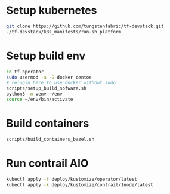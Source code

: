 # Setup kubernetes
```bash
git clone https://github.com/tungstenfabric/tf-devstack.git
./tf-devstack/k8s_manifests/run.sh platform
```

# Setup build env

```bash
cd tf-operator
sudo usermod -a -G docker centos
# relogin here to use docker without sudo
scripts/setup_build_sofware.sh
python3 -m venv ~/env
source ~/env/bin/activate
```

# Build containers
```bash
scripts/build_containers_bazel.sh
```
# Run contrail AIO
```bash
kubectl apply -f deploy/kustomize/operator/latest
kubectl apply -k deploy/kustomize/contrail/1node/latest
```
